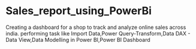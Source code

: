 # Sales_report_using_PowerBi
Creating a dashboard for a shop to track and analyze online sales across india.
performing task like Import Data,Power Query-Transform,Data DAX - Data View,Data Modelling in Power BI,Power BI Dashboard
